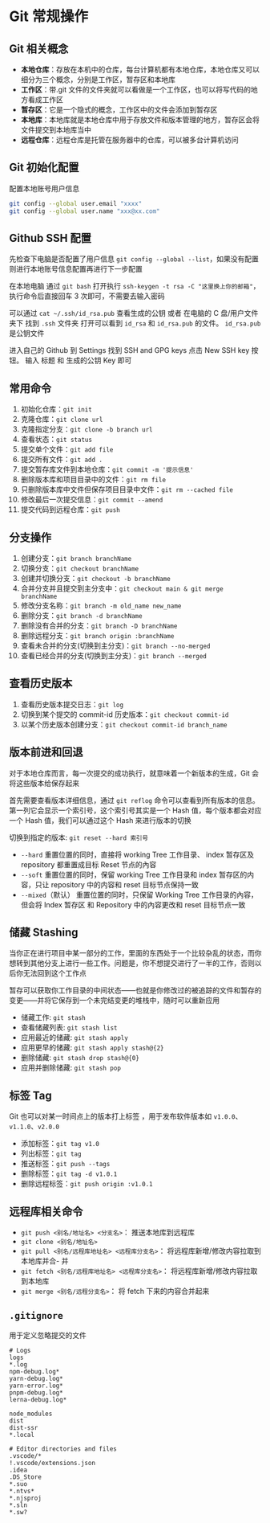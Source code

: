 # Git 常规操作

## Git 相关概念

- **本地仓库**：存放在本机中的仓库，每台计算机都有本地仓库，本地仓库又可以细分为三个概念，分别是工作区，暂存区和本地库
- **工作区**：带.git 文件的文件夹就可以看做是一个工作区，也可以将写代码的地方看成工作区
- **暂存区**：它是一个隐式的概念，工作区中的文件会添加到暂存区
- **本地库**：本地库就是本地仓库中用于存放文件和版本管理的地方，暂存区会将文件提交到本地库当中
- **远程仓库**：远程仓库是托管在服务器中的仓库，可以被多台计算机访问

## Git 初始化配置

配置本地账号用户信息

```bash
git config --global user.email "xxxx"
git config --global user.name "xxx@xx.com"
```

## Github SSH 配置

先检查下电脑是否配置了用户信息 `git config --global --list`，如果没有配置则进行本地账号信息配置再进行下一步配置

在本地电脑 通过 `git bash` 打开执行 `ssh-keygen -t rsa -C "这里换上你的邮箱"`，执行命令后直接回车 3 次即可，不需要去输入密码

可以通过 `cat ~/.ssh/id_rsa.pub` 查看生成的公钥 或者 在电脑的 C 盘/用户文件夹下 找到 `.ssh` 文件夹 打开可以看到 `id_rsa` 和 `id_rsa.pub` 的文件。 `id_rsa.pub` 是公钥文件

进入自己的 Github 到 Settings 找到 SSH and GPG keys 点击 New SSH key 按钮。 输入 标题 和 生成的公钥 Key 即可

## 常用命令

1. 初始化仓库：`git init`
2. 克隆仓库：`git clone url`
3. 克隆指定分支：`git clone -b branch url`
4. 查看状态：`git status`
5. 提交单个文件：`git add file`
6. 提交所有文件：`git add .`
7. 提交暂存库文件到本地仓库：`git commit -m '提示信息'`
8. 删除版本库和项目目录中的文件：`git rm file`
9. 只删除版本库中文件但保存项目目录中文件：`git rm --cached file`
10. 修改最后一次提交信息：`git commit --amend`
11. 提交代码到远程仓库：`git push`

## 分支操作

1. 创建分支：`git branch branchName`
2. 切换分支：`git checkout branchName`
3. 创建并切换分支：`git checkout -b branchName`
4. 合并分支并且提交到主分支中：`git checkout main & git merge branchName`
5. 修改分支名称：`git branch -m old_name new_name`
6. 删除分支：`git branch -d branchName`
7. 删除没有合并的分支：`git branch -D branchName`
8. 删除远程分支：`git branch origin :branchName`
9. 查看未合并的分支(切换到主分支)：`git branch --no-merged`
10. 查看已经合并的分支(切换到主分支)：`git branch --merged`

## 查看历史版本

1. 查看历史版本提交日志：`git log`
2. 切换到某个提交的 commit-id 历史版本：`git checkout commit-id`
3. 以某个历史版本创建分支：`git checkout commit-id branch_name`

## 版本前进和回退

对于本地仓库而言，每一次提交的成功执行，就意味着一个新版本的生成，Git 会将这些版本给保存起来

首先需要查看版本详细信息，通过 `git reflog` 命令可以查看到所有版本的信息。第一列它会显示一个索引号，这个索引号其实是一个 Hash 值，每个版本都会对应一个 Hash 值，我们可以通过这个 Hash 来进行版本的切换

切换到指定的版本: `git reset --hard 索引号`

- `--hard` 重置位置的同时，直接将 working Tree 工作目录、 index 暂存区及 repository 都重置成目标 Reset 节点的內容
- `--soft` 重置位置的同时，保留 working Tree 工作目录和 index 暂存区的内容，只让 repository 中的内容和 reset 目标节点保持一致
- `--mixed`（默认） 重置位置的同时，只保留 Working Tree 工作目录的內容，但会将 Index 暂存区 和 Repository 中的內容更改和 reset 目标节点一致

## 储藏 Stashing

当你正在进行项目中某一部分的工作，里面的东西处于一个比较杂乱的状态，而你想转到其他分支上进行一些工作。问题是，你不想提交进行了一半的工作，否则以后你无法回到这个工作点

暂存可以获取你工作目录的中间状态——也就是你修改过的被追踪的文件和暂存的变更——并将它保存到一个未完结变更的堆栈中，随时可以重新应用

- 储藏工作: `git stash`
- 查看储藏列表: `git stash list`
- 应用最近的储藏: `git stash apply`
- 应用更早的储藏: `git stash apply stash@{2}`
- 删除储藏: `git stash drop stash@{0}`
- 应用并删除储藏: `git stash pop`

## 标签 Tag

Git 也可以对某一时间点上的版本打上标签 ，用于发布软件版本如 `v1.0.0`、`v1.1.0`、`v2.0.0`

- 添加标签：`git tag v1.0`
- 列出标签：`git tag`
- 推送标签：`git push --tags`
- 删除标签：`git tag -d v1.0.1`
- 删除远程标签：`git push origin :v1.0.1`

## 远程库相关命令

- `git push <别名/地址名> <分支名>`： 推送本地库到远程库
- `git clone <别名/地址名>`
- `git pull <别名/远程库地址名> <远程库分支名>`： 将远程库新增/修改内容拉取到本地库并合- 并
- `git fetch <别名/远程库地址名> <远程库分支名>`： 将远程库新增/修改内容拉取到本地库
- `git merge <别名/远程分支名>`： 将 fetch 下来的内容合并起来

## `.gitignore`

用于定义忽略提交的文件

```
# Logs
logs
*.log
npm-debug.log*
yarn-debug.log*
yarn-error.log*
pnpm-debug.log*
lerna-debug.log*

node_modules
dist
dist-ssr
*.local

# Editor directories and files
.vscode/*
!.vscode/extensions.json
.idea
.DS_Store
*.suo
*.ntvs*
*.njsproj
*.sln
*.sw?
```
